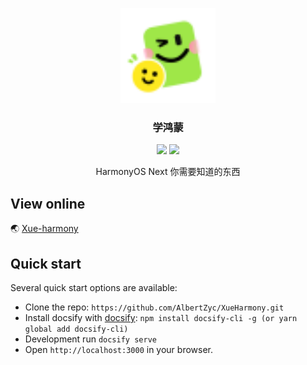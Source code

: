 <p align="center">
  <a href="http://47.116.78.14/">
    <img src="./static/logo.png" width="152">
  </a>
  <h3 align="center">学鸿蒙</h3>
  <p align="center">
    <a href=""> <img src="https://img.shields.io/badge/%E9%A2%84%E8%A7%88%E7%89%88-1.0.0-blue?style=flat"></a>
    <a href="https://juejin.cn/user/1283876003519357"> <img src="https://img.shields.io/badge/%E6%8E%98%E9%87%91-%E5%8F%AA%E6%83%B3%E5%86%99%E4%BB%A3%E7%A0%81%E8%BF%87%E8%BF%87%E6%97%A5%E5%AD%90-007FFF?style=flat"></a>
  </p>
  <p align="center">
    HarmonyOS Next 你需要知道的东西<br>
  </p>
</p>


## View online

🌏 [Xue-harmony](http://47.116.78.14/)


## Quick start

Several quick start options are available:

- Clone the repo: `https://github.com/AlbertZyc/XueHarmony.git`
- Install docsify with [docsify](https://docsify.js.org/#/): `npm install docsify-cli -g (or yarn global add docsify-cli)`
- Development run `docsify serve`
- Open `http://localhost:3000` in your browser.